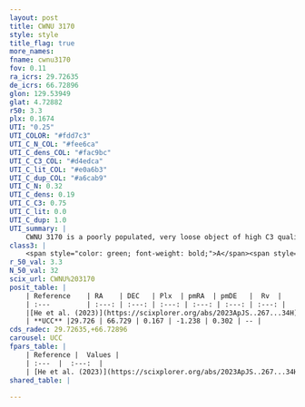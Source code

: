 ```yaml
---
layout: post
title: CWNU 3170
style: style
title_flag: true
more_names: 
fname: cwnu3170
fov: 0.11
ra_icrs: 29.72635
de_icrs: 66.72896
glon: 129.53949
glat: 4.72882
r50: 3.3
plx: 0.1674
UTI: "0.25"
UTI_COLOR: "#fdd7c3"
UTI_C_N_COL: "#fee6ca"
UTI_C_dens_COL: "#fac9bc"
UTI_C_C3_COL: "#d4edca"
UTI_C_lit_COL: "#e0a6b3"
UTI_C_dup_COL: "#a6cab9"
UTI_C_N: 0.32
UTI_C_dens: 0.19
UTI_C_C3: 0.75
UTI_C_lit: 0.0
UTI_C_dup: 1.0
UTI_summary: |
    CWNU 3170 is a poorly populated, very loose object of high C3 quality. It was recently reported in the literature.
class3: |
    <span style="color: green; font-weight: bold;">A</span><span style="color: #FFC300; font-weight: bold;">B</span>
r_50_val: 3.3
N_50_val: 32
scix_url: CWNU%203170
posit_table: |
    | Reference    | RA    | DEC   | Plx  | pmRA  | pmDE   |  Rv  |
    | :---         | :---: | :---: | :---: | :---: | :---: | :---: |
    |[He et al. (2023)](https://scixplorer.org/abs/2023ApJS..267...34H) | 29.767 | 66.728 | 0.167 | -1.233 | 0.314 | -- |
    | **UCC** |29.726 | 66.729 | 0.167 | -1.238 | 0.302 | -- | 
cds_radec: 29.72635,+66.72896
carousel: UCC
fpars_table: |
    | Reference |  Values |
    | :---  |  :---:  |
    | [He et al. (2023)](https://scixplorer.org/abs/2023ApJS..267...34H) | `A0=4.0, m-M=14.05, logA=7.0` |
shared_table: |
    
---
```

